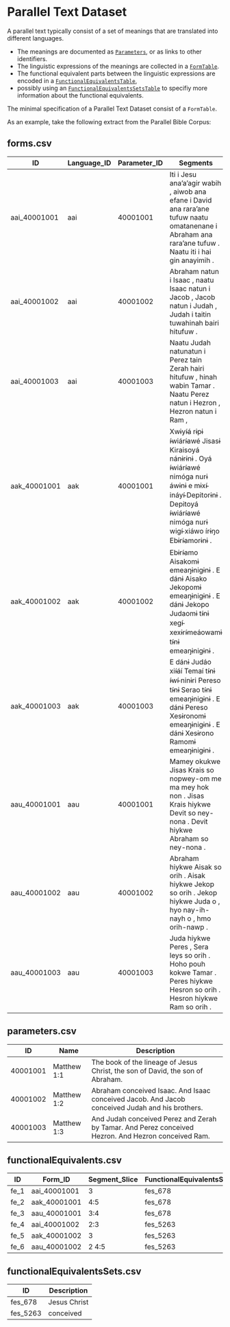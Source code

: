 # Parallel Text Dataset

A parallel text typically consist of a set of meanings that are translated into different languages.

- The meanings are documented as [`Parameters`](../../components/parameters), or as links to other identifiers.
- The linguistic expressions of the meanings are collected in a [`FormTable`](../../components/forms).
- The functional equivalent parts between the linguistic expressions are encoded in a [`FunctionalEquivalentsTable`](../../components/functionalequivalents), 
- possibly using an [`FunctionalEquivalentsSetsTable`](../../components/functionalequivalentssets) to specifiy more information about the functional equivalents.

The minimal specification of a Parallel Text Dataset consist of a `FormTable`.

As an example, take the following extract from the Parallel Bible Corpus:

## forms.csv

| ID | Language\_ID | Parameter_ID | Segments |
| --- | --- | --- | --- |
| aai_40001001 | aai | 40001001 | Iti i Jesu ana’a’agir wabih , aiwob ana efane i David ana rara’ane tufuw naatu omatanenane i Abraham ana rara’ane tufuw . Naatu iti i hai gin anayimih . |
| aai_40001002 | aai | 40001002 | Abraham natun i Isaac , naatu Isaac natun i Jacob , Jacob natun i Judah , Judah i taitin tuwahinah bairi hitufuw . |
| aai_40001003 | aai | 40001003 | Naatu Judah natunatun i Perez tain Zerah hairi hitufuw , hinah wabin Tamar . Naatu Perez natun i Hezron , Hezron natun i Ram , |
| aak_40001001 | aak | 40001001 | Xwɨyí̵á rɨpɨ í̵wiárí̵awé Jisasɨ Kiraisoyá nánɨrɨnɨ . Oyá í̵wiárí̵awé nimóga nurɨ áwɨnɨ e mɨxí̵ ináyí̵ Depitorɨnɨ . Depitoyá í̵wiárí̵awé nimóga nurɨ wigí̵ xiáwo írɨŋo Ebɨrí̵amorɨnɨ . |
| aak_40001002 | aak | 40001002 | Ebɨrí̵amo Aisakomɨ emeaŋɨnigɨnɨ . E dánɨ Aisako Jekopomɨ emeaŋɨnigɨnɨ . E dánɨ Jekopo Judaomɨ tí̵nɨ xegí̵ xexɨrí̵meáowamɨ tí̵nɨ emeaŋɨnigɨnɨ . |
| aak_40001003 | aak | 40001003 | E dánɨ Judáo xií̵áí Temaí tí̵nɨ í̵wí̵ ninɨri Pereso tí̵nɨ Serao tí̵nɨ emeaŋɨnigɨnɨ . E dánɨ Pereso Xesɨronomɨ emeaŋɨnigɨnɨ . E dánɨ Xesɨrono Ramomɨ emeaŋɨnigɨnɨ . |
| aau_40001001 | aau | 40001001 | Mamey okukwe Jisas Krais so nopwey-om me ma mey hok non . Jisas Krais hiykwe Devit so ney-nona . Devit hiykwe Abraham so ney-nona . |
| aau_40001002 | aau | 40001002 | Abraham hiykwe Aisak so orih . Aisak hiykwe Jekop so orih . Jekop hiykwe Juda o , hyo nay-ih-nayh o , hmo orih-nawp . |
| aau_40001003 | aau | 40001003 | Juda hiykwe Peres , Sera leys so orih . Hoho pouh kokwe Tamar . Peres hiykwe Hesron so orih . Hesron hiykwe Ram so orih . |

## parameters.csv

| ID | Name | Description |
| --- | --- | --- |
| 40001001 | Matthew 1:1 | The book of the lineage of Jesus Christ, the son of David, the son of Abraham. |
| 40001002 | Matthew 1:2 | Abraham conceived Isaac. And Isaac conceived Jacob. And Jacob conceived Judah and his brothers. |
| 40001003 | Matthew 1:3 | And Judah conceived Perez and Zerah by Tamar. And Perez conceived Hezron. And Hezron conceived Ram. |

## functionalEquivalents.csv

| ID | Form_ID | Segment_Slice | FunctionalEquivalentsSet_ID |
| --- | --- | --- | --- |
| fe_1 | aai_40001001 | 3 | fes_678 |
| fe_2 | aak_40001001 | 4:5 | fes_678 |
| fe_3 | aau_40001001 | 3:4 | fes_678 |
| fe_4 | aai_40001002 | 2:3 | fes_5263 |
| fe_5 | aak_40001002 | 3 | fes_5263 |
| fe_6 | aau_40001002 | 2 4:5 | fes_5263 |

## functionalEquivalentsSets.csv

| ID | Description |
| --- | --- |
| fes_678 | Jesus Christ |
| fes_5263 | conceived |
